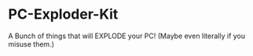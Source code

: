 # PC-Exploder-Kit
A Bunch of things that will EXPLODE your PC! (Maybe even literally if you misuse them.)
